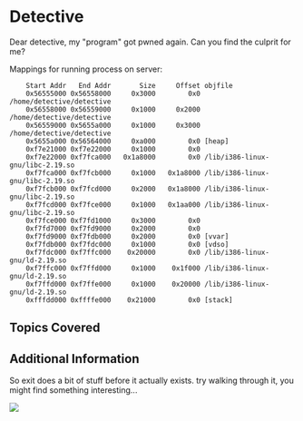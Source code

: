 # Detective
Dear detective, my "program" got pwned again. Can you find the culprit for me? 

Mappings for running process on server:
```
	Start Addr   End Addr       Size     Offset objfile
	0x56555000 0x56558000     0x3000        0x0 /home/detective/detective
	0x56558000 0x56559000     0x1000     0x2000 /home/detective/detective
	0x56559000 0x5655a000     0x1000     0x3000 /home/detective/detective
	0x5655a000 0x56564000     0xa000        0x0 [heap]
	0xf7e21000 0xf7e22000     0x1000        0x0
	0xf7e22000 0xf7fca000   0x1a8000        0x0 /lib/i386-linux-gnu/libc-2.19.so
	0xf7fca000 0xf7fcb000     0x1000   0x1a8000 /lib/i386-linux-gnu/libc-2.19.so
	0xf7fcb000 0xf7fcd000     0x2000   0x1a8000 /lib/i386-linux-gnu/libc-2.19.so
	0xf7fcd000 0xf7fce000     0x1000   0x1aa000 /lib/i386-linux-gnu/libc-2.19.so
	0xf7fce000 0xf7fd1000     0x3000        0x0
	0xf7fd7000 0xf7fd9000     0x2000        0x0
	0xf7fd9000 0xf7fdb000     0x2000        0x0 [vvar]
	0xf7fdb000 0xf7fdc000     0x1000        0x0 [vdso]
	0xf7fdc000 0xf7ffc000    0x20000        0x0 /lib/i386-linux-gnu/ld-2.19.so
	0xf7ffc000 0xf7ffd000     0x1000    0x1f000 /lib/i386-linux-gnu/ld-2.19.so
	0xf7ffd000 0xf7ffe000     0x1000    0x20000 /lib/i386-linux-gnu/ld-2.19.so
	0xfffdd000 0xffffe000    0x21000        0x0 [stack]
```

## Topics Covered

## Additional Information

So exit does a bit of stuff before it actually exists. try walking through it, you might find something interesting...

![](https://cdn.meme.am/cache/instances/folder489/500x/73105489.jpg)
